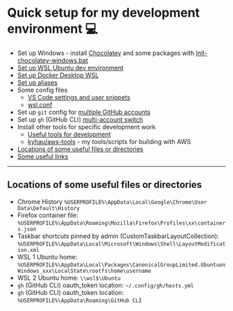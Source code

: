 # Quick setup for my development environment 💻

- Set up Windows - install [Chocolatey](https://chocolatey.org) and some packages with [Init-chocolatey-windows.bat](./windows/chocolatey/Init-chocolatey-windows.bat)
- [Set up WSL Ubuntu dev environment](./WSL.md)
- [Set up Docker Desktop WSL](./Docker.md)
- [Set up aliases](./.aliases)
- Some config files
    - [VS Code settings and user snippets](https://github.com/kyhau/vscode-configs)
    - [wsl.conf](./ubuntu/wsl.conf)
- Set up `git` config for [multiple GitHub accounts](https://blog.gitguardian.com/8-easy-steps-to-set-up-multiple-git-accounts/)
- Set up `gh` (GitHub CLI) [multi-account switch](https://gist.github.com/yermulnik/017837c01879ed3c7489cc7cf749ae47)
- Install other tools for specific development work
    - [Useful tools for development](./useful-tools/)
    - [kyhau/aws-tools](https://github.com/kyhau/aws-tools/) - my tools/scripts for building with AWS
- [Locations of some useful files or directories](#locations-of-some-useful-files-or-directories)
- [Some useful links](./UsefulLinks.md)

---
## Locations of some useful files or directories

- Chrome History `%USERPROFILE%\AppData\Local\Google\Chrome\User Data\Default\History`
- Firefox container file: `%USERPROFILE%\AppData\Roaming\Mozilla\Firefox\Profiles\xx\containers.json`
- Taskbar shortcuts pinned by admin (CustomTaskbarLayoutCollection): `%USERPROFILE%\AppData\Local\Microsoft\Windows\Shell\LayoutModification.xml`
- WSL 1 Ubuntu home: `%USERPROFILE%\AppData\Local\Packages\CanonicalGroupLimited.UbuntuonWindows_xxx\LocalState\rootfs\home\username`
- WSL 2 Ubuntu home: `\\wsl$\Ubuntu`
- `gh` (GitHub CLI) oauth_token location: `~/.config/gh/hosts.yml`
- `gh` (GitHub CLI) oauth_token location: `%USERPROFILE%\AppData\Roaming\GitHub CLI`
